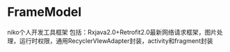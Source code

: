 # FrameModel
niko个人开发工具框架 包括：Rxjava2.0+Retrofit2.0最新网络请求框架，图片处理，运行时权限，通用RecyclerVIewAdapter封装，activity和fragment封装
